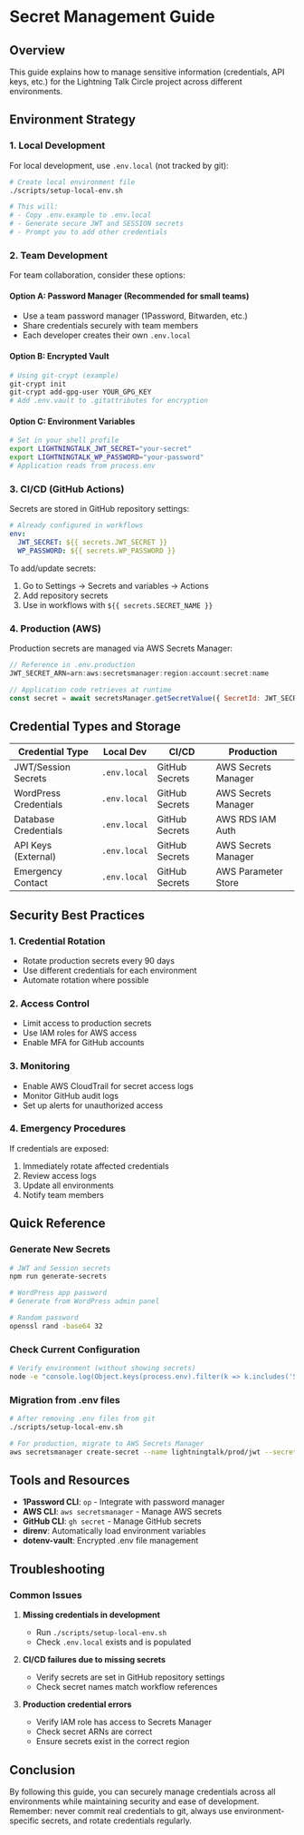 # Secret Management Guide

## Overview

This guide explains how to manage sensitive information (credentials, API keys,
etc.) for the Lightning Talk Circle project across different environments.

## Environment Strategy

### 1. Local Development

For local development, use `.env.local` (not tracked by git):

```bash
# Create local environment file
./scripts/setup-local-env.sh

# This will:
# - Copy .env.example to .env.local
# - Generate secure JWT and SESSION secrets
# - Prompt you to add other credentials
```

### 2. Team Development

For team collaboration, consider these options:

#### Option A: Password Manager (Recommended for small teams)

- Use a team password manager (1Password, Bitwarden, etc.)
- Share credentials securely with team members
- Each developer creates their own `.env.local`

#### Option B: Encrypted Vault

```bash
# Using git-crypt (example)
git-crypt init
git-crypt add-gpg-user YOUR_GPG_KEY
# Add .env.vault to .gitattributes for encryption
```

#### Option C: Environment Variables

```bash
# Set in your shell profile
export LIGHTNINGTALK_JWT_SECRET="your-secret"
export LIGHTNINGTALK_WP_PASSWORD="your-password"
# Application reads from process.env
```

### 3. CI/CD (GitHub Actions)

Secrets are stored in GitHub repository settings:

```yaml
# Already configured in workflows
env:
  JWT_SECRET: ${{ secrets.JWT_SECRET }}
  WP_PASSWORD: ${{ secrets.WP_PASSWORD }}
```

To add/update secrets:

1. Go to Settings → Secrets and variables → Actions
2. Add repository secrets
3. Use in workflows with `${{ secrets.SECRET_NAME }}`

### 4. Production (AWS)

Production secrets are managed via AWS Secrets Manager:

```javascript
// Reference in .env.production
JWT_SECRET_ARN=arn:aws:secretsmanager:region:account:secret:name

// Application code retrieves at runtime
const secret = await secretsManager.getSecretValue({ SecretId: JWT_SECRET_ARN });
```

## Credential Types and Storage

| Credential Type       | Local Dev    | CI/CD          | Production          |
| --------------------- | ------------ | -------------- | ------------------- |
| JWT/Session Secrets   | `.env.local` | GitHub Secrets | AWS Secrets Manager |
| WordPress Credentials | `.env.local` | GitHub Secrets | AWS Secrets Manager |
| Database Credentials  | `.env.local` | GitHub Secrets | AWS RDS IAM Auth    |
| API Keys (External)   | `.env.local` | GitHub Secrets | AWS Secrets Manager |
| Emergency Contact     | `.env.local` | GitHub Secrets | AWS Parameter Store |

## Security Best Practices

### 1. Credential Rotation

- Rotate production secrets every 90 days
- Use different credentials for each environment
- Automate rotation where possible

### 2. Access Control

- Limit access to production secrets
- Use IAM roles for AWS access
- Enable MFA for GitHub accounts

### 3. Monitoring

- Enable AWS CloudTrail for secret access logs
- Monitor GitHub audit logs
- Set up alerts for unauthorized access

### 4. Emergency Procedures

If credentials are exposed:

1. Immediately rotate affected credentials
2. Review access logs
3. Update all environments
4. Notify team members

## Quick Reference

### Generate New Secrets

```bash
# JWT and Session secrets
npm run generate-secrets

# WordPress app password
# Generate from WordPress admin panel

# Random password
openssl rand -base64 32
```

### Check Current Configuration

```bash
# Verify environment (without showing secrets)
node -e "console.log(Object.keys(process.env).filter(k => k.includes('SECRET')).map(k => k + '=' + (process.env[k] ? '[SET]' : '[NOT SET]')).join('\n'))"
```

### Migration from .env files

```bash
# After removing .env files from git
./scripts/setup-local-env.sh

# For production, migrate to AWS Secrets Manager
aws secretsmanager create-secret --name lightningtalk/prod/jwt --secret-string "your-secret"
```

## Tools and Resources

- **1Password CLI**: `op` - Integrate with password manager
- **AWS CLI**: `aws secretsmanager` - Manage AWS secrets
- **GitHub CLI**: `gh secret` - Manage GitHub secrets
- **direnv**: Automatically load environment variables
- **dotenv-vault**: Encrypted .env file management

## Troubleshooting

### Common Issues

1. **Missing credentials in development**
   - Run `./scripts/setup-local-env.sh`
   - Check `.env.local` exists and is populated

2. **CI/CD failures due to missing secrets**
   - Verify secrets are set in GitHub repository settings
   - Check secret names match workflow references

3. **Production credential errors**
   - Verify IAM role has access to Secrets Manager
   - Check secret ARNs are correct
   - Ensure secrets exist in the correct region

## Conclusion

By following this guide, you can securely manage credentials across all
environments while maintaining security and ease of development. Remember: never
commit real credentials to git, always use environment-specific secrets, and
rotate credentials regularly.
